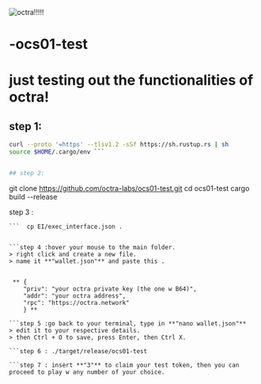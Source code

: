 ![octra!!!!!](https://github.com/user-attachments/assets/2a138e98-cf87-40ed-b64f-902876dc0b17)
 # -ocs01-test
 # just testing out the functionalities of octra!

## step 1:

```bash
curl --proto '=https' --tlsv1.2 -sSf https://sh.rustup.rs | sh
source $HOME/.cargo/env ``` 


## step 2:
``` 
git clone https://github.com/octra-labs/ocs01-test.git
cd ocs01-test
cargo build --release


step 3 :
```  # copy contract interface
```  cp EI/exec_interface.json .


```step 4 :hover your mouse to the main folder.
> right click and create a new file.
> name it **"wallet.json"** and paste this .


 ** {
    "priv": "your octra private key (the one w B64)",
    "addr": "your octra address",
    "rpc": "https://octra.network"
    } **

```step 5 :go back to your terminal, type in **"nano wallet.json"**
> edit it to your respective details.
> then Ctrl + O to save, press Enter, then Ctrl X.

```step 6 : ./target/release/ocs01-test

```step 7 : insert **"3"** to claim your test token, then you can proceed to play w any number of your choice.


